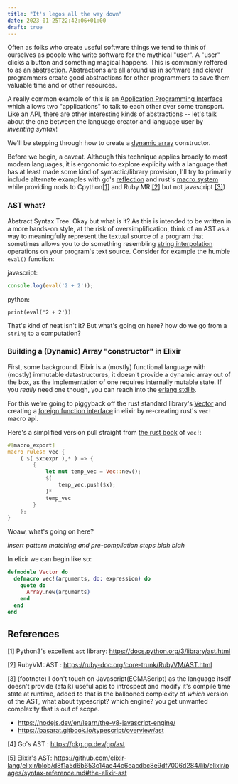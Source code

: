 ```yaml
---
title: "It's legos all the way down"
date: 2023-01-25T22:42:06+01:00
draft: true
---
```


Often as folks who create useful software things we tend to think of ourselves as people who write software for the mythical "user". A "user" clicks a button and
something magical happens. This is commonly reffered to as an [abstraction](https://en.wikipedia.org/wiki/Abstraction_(computer_science)).
Abstractions are all around us in software and clever programmers create good abstractions for other programmers to save them valuable time and or other resources.

A really common example of this is an [Application Programming Interface](https://en.wikipedia.org/wiki/API) which allows two "applications" to talk to each other over
some transport. Like an API, there are other interesting kinds of abstractions -- let's talk about the one between the language creator and language user by _inventing
syntax_!

We'll be stepping through how to create a [dynamic array](https://en.wikipedia.org/wiki/Dynamic_array) constructor.

Before we begin, a caveat. Although this technique applies broadly to most modern languages, it is ergonomic to explore explicity with a language that has at least made some kind of syntactic/library provision, I'll try to primarily include alternate examples with go's [reflection](https://go.dev/blog/laws-of-reflection) and rust's [macro system](https://doc.rust-lang.org/book/ch19-06-macros.html) while providing nods to Cpython[[1]](#references) and Ruby MRI[[2]](#references) but not javascript [[3]](#references))

### AST what?

Abstract Syntax Tree. Okay but what is it? As this is intended to be written in a more hands-on style, at the risk
of oversimplification, think of an AST as a way to meaningfully represent the textual source of a program that sometimes allows you to do something resembling [string interpolation](https://en.wikipedia.org/wiki/String_interpolation) operations on your program's text source. Consider for example the humble `eval()` function:

javascript:

```javascript
console.log(eval('2 + 2'));
```

python:

```python3
print(eval('2 + 2'))
```

That's kind of neat isn't it? But what's going on here? how do we go from a `string` to a computation?

### Building a (Dynamic) Array "constructor" in Elixir

First, some background. Elixir is a (mostly) functional language with (mostly) immutable datastructures, it doesn't provide a dynamic array out of the box, as the implementation of one
requires internally mutable state. If you _really_ need one though, you can reach into the [erlang stdlib](https://www.erlang.org/doc/man/array.html).

For this we're going to piggyback off the rust standard library's [Vector](https://doc.rust-lang.org/std/vec/struct.Vec.html) and
creating a [foreign function interface](https://en.wikipedia.org/wiki/Foreign_function_interface) in elixir by re-creating rust's `vec!` macro api.

Here's a simplified version pull straight from [the rust book](https://doc.rust-lang.org/book/ch19-06-macros.html) of `vec!`:

```rust
#[macro_export]
macro_rules! vec {
    ( $( $x:expr ),* ) => {
        {
            let mut temp_vec = Vec::new();
            $(
                temp_vec.push($x);
            )*
            temp_vec
        }
    };
}
```

Woaw, what's going on here?

_insert pattern matching and pre-compilation steps blah blah_

In elixir we can begin like so:

```elixir
defmodule Vector do
  defmacro vec!(arguments, do: expression) do
    quote do
      Array.new(arguments)
    end
  end
end
```

## References

[1] Python3's excellent `ast` library: <https://docs.python.org/3/library/ast.html>

[2] RubyVM::AST : <https://ruby-doc.org/core-trunk/RubyVM/AST.html>

[3] (footnote) I don't touch on Javascript(ECMAScript) as the language itself doesn't provide (afaik) useful apis to introspect and modify it's compile time state at runtime,
added to that is the ballooned complexity of _which_ version of the AST, what about typescript? which engine? you get unwanted complexity that is out of scope.

- <https://nodejs.dev/en/learn/the-v8-javascript-engine/>
- <https://basarat.gitbook.io/typescript/overview/ast>

[4] Go's AST : <https://pkg.go.dev/go/ast>

[5] Elixir's AST: <https://github.com/elixir-lang/elixir/blob/d8f1a5d6b653c14ae44c6eacdbc8e9df7006d284/lib/elixir/pages/syntax-reference.md#the-elixir-ast>
